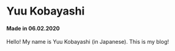 # Yuu Kobayashi
#### Made in 06.02.2020
Hello!
My name is Yuu Kobayashi (in Japanese).
This is my blog!
